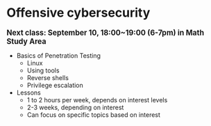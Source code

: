 # Offensive cybersecurity

**<big>Next class: September 10, 18:00~19:00 (6-7pm) in Math Study Area</big>**

* Basics of Penetration Testing 
  * Linux
  * Using tools
  * Reverse shells
  * Privilege escalation
* Lessons
  * 1 to 2 hours per week, depends on interest levels
  * 2-3 weeks, depending on interest
  * Can focus on specific topics based on interest

